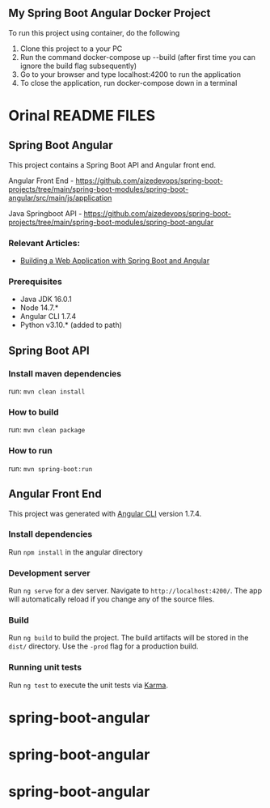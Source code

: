 ## My Spring Boot Angular Docker Project

To run this project using container, do the following

1. Clone this project to a your PC
2. Run the command docker-compose up --build (after first time you can ignore the build flag subsequently)
3. Go to your browser and type localhost:4200 to run the application
4. To close the application, run docker-compose down in a terminal


# Orinal README FILES
## Spring Boot Angular

This project contains a Spring Boot API and Angular front end. 

Angular Front End - https://github.com/aizedevops/spring-boot-projects/tree/main/spring-boot-modules/spring-boot-angular/src/main/js/application

Java Springboot API - https://github.com/aizedevops/spring-boot-projects/tree/main/spring-boot-modules/spring-boot-angular


### Relevant Articles:

- [Building a Web Application with Spring Boot and Angular](https://www.baeldung.com/spring-boot-angular-web)

### Prerequisites

- Java JDK 16.0.1
- Node 14.7.*
- Angular CLI 1.7.4
- Python v3.10.*  (added to path)

## Spring Boot API

### Install maven dependencies

run: `mvn clean install`

### How to build

run: `mvn clean package`

### How to run

run: `mvn spring-boot:run`

## Angular Front End

This project was generated with [Angular CLI](https://github.com/angular/angular-cli) version 1.7.4.

### Install dependencies

Run `npm install` in the angular directory

### Development server

Run `ng serve` for a dev server. Navigate to `http://localhost:4200/`. The app will automatically reload if you change any of the source files.

### Build

Run `ng build` to build the project. The build artifacts will be stored in the `dist/` directory. Use the `-prod` flag for a production build.

### Running unit tests

Run `ng test` to execute the unit tests via [Karma](https://karma-runner.github.io).
# spring-boot-angular
# spring-boot-angular
# spring-boot-angular
